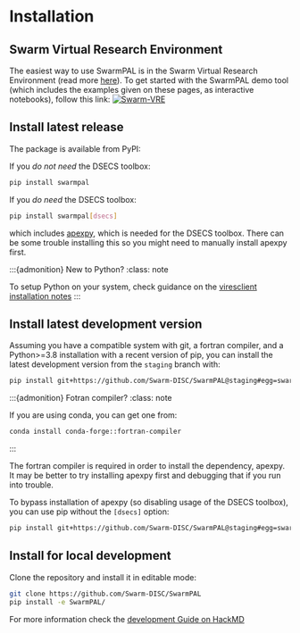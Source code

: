 # Installation

## Swarm Virtual Research Environment

The easiest way to use SwarmPAL is in the Swarm Virtual Research Environment
(read more [here](https://notebooks.vires.services/)). To get started with the
SwarmPAL demo tool (which includes the examples given on these pages, as
interactive notebooks), follow this link:
[![Swarm-VRE](https://img.shields.io/badge/%F0%9F%9A%80%20launch-Swarm--VRE-blue)](https://vre.vires.services/hub/user-redirect/git-pull?repo=https%3A%2F%2Fgithub.com%2Fsmithara%2Fswarmpal-demo&urlpath=lab%2Ftree%2Fswarmpal-demo%2FREADME.ipynb&branch=main)

## Install latest release

The package is available from PyPI:

If you _do not need_ the DSECS toolbox:

```bash
pip install swarmpal
```

If you _do need_ the DSECS toolbox:

```bash
pip install swarmpal[dsecs]
```

which includes [apexpy](https://github.com/aburrell/apexpy), which is needed for
the DSECS toolbox. There can be some trouble installing this so you might need
to manually install apexpy first.

:::{admonition} New to Python? :class: note

To setup Python on your system, check guidance on the
[viresclient installation notes](https://viresclient.readthedocs.io/en/latest/installation.html#recommended-setup-if-starting-without-python-already)
:::

## Install latest development version

Assuming you have a compatible system with git, a fortran compiler, and a
Python>=3.8 installation with a recent version of pip, you can install the
latest development version from the `staging` branch with:

```bash
pip install git+https://github.com/Swarm-DISC/SwarmPAL@staging#egg=swarmpal[dsecs]
```

:::{admonition} Fotran compiler? :class: note

If you are using conda, you can get one from:

```bash
conda install conda-forge::fortran-compiler
```

:::

The fortran compiler is required in order to install the dependency, apexpy. It
may be better to try installing apexpy first and debugging that if you run into
trouble.

To bypass installation of apexpy (so disabling usage of the DSECS toolbox), you
can use pip without the `[dsecs]` option:

```bash
pip install git+https://github.com/Swarm-DISC/SwarmPAL@staging#egg=swarmpal
```

## Install for local development

Clone the repository and install it in editable mode:

```bash
git clone https://github.com/Swarm-DISC/SwarmPAL
pip install -e SwarmPAL/
```

For more information check the
[development Guide on HackMD](https://hackmd.io/@swarm/dev/%2Ff6YIHfqxT9yL0giWJzhr_Q)
